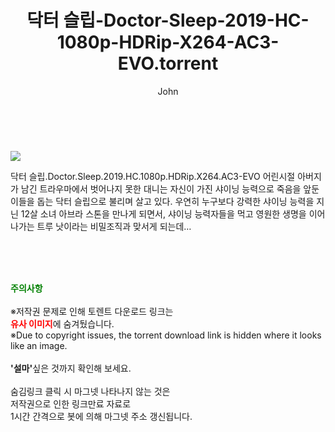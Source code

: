 ﻿---
layout: post
title:  "    닥터 슬립-Doctor-Sleep-2019-HC-1080p-HDRip-X264-AC3-EVO.torrent"
author: John
categories: [ 영화 ]
tags: [  ]
image: https://torrentrj55.com/uploadfile/full/430b5d50202aa4d74e8054190132f56a4330e40c.jpg 
description: "    닥터 슬립-Doctor-Sleep-2019-HC-1080p-HDRip-X264-AC3-EVO torrent 정보 공유"
toc: true
toc_sticky: true
---

<br>
<p><img src="https://torrentrj55.com/uploadfile/full/430b5d50202aa4d74e8054190132f56a4330e40c.jpg"/></p>
 닥터 슬립.Doctor.Sleep.2019.HC.1080p.HDRip.X264.AC3-EVO 어린시절 아버지가 남긴 트라우마에서 벗어나지 못한 대니는 자신이 가진 샤이닝 능력으로 죽음을 앞둔 이들을 돕는 닥터 슬립으로 불리며 살고 있다. 우연히 누구보다 강력한 샤이닝 능력을 지닌 12살 소녀 아브라 스톤을 만나게 되면서, 샤이닝 능력자들을 먹고 영원한 생명을 이어나가는 트루 낫이라는 비밀조직과 맞서게 되는데… 
    
<br><br><br>
<p data-ke-size="size16"><b><span style="color: green;">주의사항</span></b><br /><br />※저작권 문제로 인해 토렌트 다운로드 링크는<br /><b><span style="color: red;">유사 이미지</span></b>에 숨겨뒀습니다.<br />※Due to copyright issues, the torrent download link is hidden where it looks like an image.<br /><br /><b>'설마'</b>싶은 것까지 확인해 보세요.<br /><br />숨김링크 클릭 시 마그넷 나타나지 않는 것은<br />저작권으로 인한 링크만료 자료로<br />1시간 간격으로 봇에 의해 마그넷 주소 갱신됩니다.</p>
